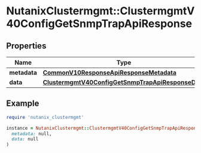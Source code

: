 # NutanixClustermgmt::ClustermgmtV40ConfigGetSnmpTrapApiResponse

## Properties

| Name | Type | Description | Notes |
| ---- | ---- | ----------- | ----- |
| **metadata** | [**CommonV10ResponseApiResponseMetadata**](CommonV10ResponseApiResponseMetadata.md) |  | [optional] |
| **data** | [**ClustermgmtV40ConfigGetSnmpTrapApiResponseData**](ClustermgmtV40ConfigGetSnmpTrapApiResponseData.md) |  | [optional] |

## Example

```ruby
require 'nutanix_clustermgmt'

instance = NutanixClustermgmt::ClustermgmtV40ConfigGetSnmpTrapApiResponse.new(
  metadata: null,
  data: null
)
```


